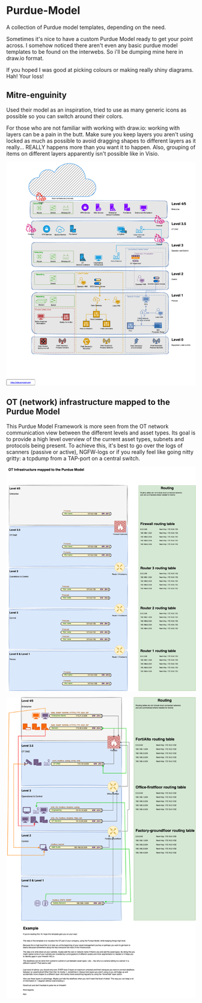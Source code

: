 # Purdue-Model
A collection of Purdue model templates, depending on the need.

Sometimes it's nice to have a custom Purdue Model ready to get your point across.
I somehow noticed there aren't even any basic purdue model templates to be found on the interwebs. So i'll be dumping mine here in draw.io format.

If you hoped I was good at picking colours or making really shiny diagrams. Hah! Your loss!

## Mitre-enguinity

Used their model as an inspiration, tried to use as many generic icons as possible so you can switch around their colors.

For those who are not familiar with working with draw.io: working with layers can be a pain in the butt. Make sure you keep layers you aren't using locked as much as possible to avoid dragging shapes to different layers as it really... REALLY happens more than you want it to happen. Also, grouping of items on different layers apparently isn't possible like in Visio.

![image](purdue-diagram.png)

## OT (network) infrastructure mapped to the Purdue Model

This Purdue Model Framework is more seen from the OT network communication view between the different levels and asset types. Its goal is to provide a high level overview of the current asset types, subnets and protocols being present. To achieve this, it's best to go over the logs of scanners (passive or active), NGFW-logs or if you really feel like going nitty gritty: a tcpdump from a TAP-port on a central switch.

![image](purdue-model-network-Purdue-Model.drawio.png)

![image](purdue-model-network-Example.drawio.png)
